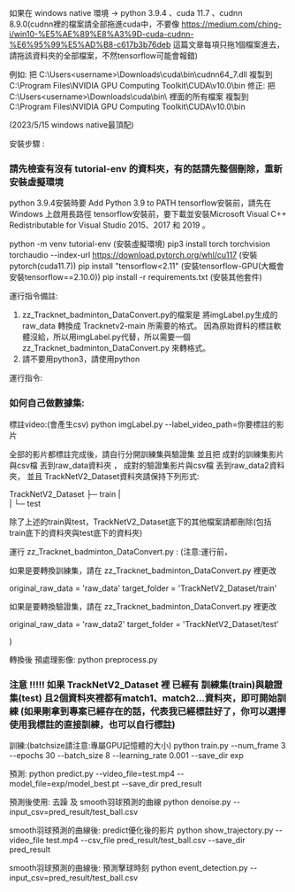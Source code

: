 如果在 windows native 環境 -> python 3.9.4 、cuda 11.7 、cudnn 8.9.0(cudnn裡的檔案請全部拖進cuda中，不要像 https://medium.com/ching-i/win10-%E5%AE%89%E8%A3%9D-cuda-cudnn-%E6%95%99%E5%AD%B8-c617b3b76deb 這篇文章每項只拖1個檔案進去，請拖該資料夾的全部檔案，不然tensorflow可能會報錯) 

例如: 把 C:\Users\<username>\Downloads\cuda\bin\cudnn64_7.dll 複製到 C:\Program Files\NVIDIA GPU Computing Toolkit\CUDA\v10.0\bin
修正: 把 C:\Users\<username>\Downloads\cuda\bin\ 裡面的所有檔案 複製到 C:\Program Files\NVIDIA GPU Computing Toolkit\CUDA\v10.0\bin

(2023/5/15 windows native最頂配)

安裝步驟 : 

### 請先檢查有沒有 tutorial-env 的資料夾，有的話請先整個刪除，重新安裝虛擬環境
python 3.9.4安裝時要 Add Python 3.9 to PATH
tensorflow安裝前，請先在 Windows 上啟用長路徑
tensorflow安裝前，要下載並安裝Microsoft Visual C++ Redistributable for Visual Studio 2015、2017 和 2019 。

python -m venv tutorial-env                                                                              (安裝虛擬環境)
pip3 install torch torchvision torchaudio --index-url https://download.pytorch.org/whl/cu117             (安裝pytorch(cuda11.7))
pip install "tensorflow<2.11"                                                                            (安裝tensorflow-GPU(大概會安裝tensorflow==2.10.0))
pip install -r requirements.txt                                                                          (安裝其他套件)



運行指令備註:
1. zz_Tracknet_badminton_DataConvert.py的檔案是 將imgLabel.py生成的raw_data 轉換成 Tracknetv2-main 所需要的格式。
因為原始資料的標註軟體沒給，所以用imgLabel.py代替，所以需要一個 zz_Tracknet_badminton_DataConvert.py 來轉格式。
2. 請不要用python3，請使用python



運行指令:

### 如何自己做數據集:

標註video:(會產生csv)
python imgLabel.py --label_video_path=你要標註的影片

全部的影片都標註完成後，請自行分開訓練集與驗證集 並且把 成對的訓練集影片與csv檔 丟到raw_data資料夾 ， 成對的驗證集影片與csv檔 丟到raw_data2資料夾，
並且 TrackNetV2_Dataset資料夾請保持下列形式:

TrackNetV2_Dataset
            ├─ train
            |    
            |
            └─ test

除了上述的train與test，TrackNetV2_Dataset底下的其他檔案請都刪除(包括train底下的資料夾與test底下的資料夾)

運行 zz_Tracknet_badminton_DataConvert.py : 
(注意:運行前，

如果是要轉換訓練集，請在 zz_Tracknet_badminton_DataConvert.py 裡更改

original_raw_data = 'raw_data'
target_folder = 'TrackNetV2_Dataset/train'

如果是要轉換驗證集，請在 zz_Tracknet_badminton_DataConvert.py 裡更改

original_raw_data = 'raw_data2'
target_folder = 'TrackNetV2_Dataset/test'

)

轉換後 預處理影像:
python preprocess.py

### 注意 !!!!! 如果 TrackNetV2_Dataset 裡 已經有 訓練集(train)與驗證集(test) 且2個資料夾裡都有match1、match2...資料夾，即可開始訓練 (如果剛拿到專案已經存在的話，代表我已經標註好了，你可以選擇使用我標註的直接訓練，也可以自行標註)

訓練:(batchsize請注意:專屬GPU記憶體的大小)
python train.py --num_frame 3 --epochs 30 --batch_size 8 --learning_rate 0.001 --save_dir exp

預測:
python predict.py --video_file=test.mp4 --model_file=exp/model_best.pt --save_dir pred_result

預測後使用: 去躁 及 smooth羽球預測的曲線
python denoise.py --input_csv=pred_result/test_ball.csv

smooth羽球預測的曲線後: predict優化後的影片
python show_trajectory.py --video_file test.mp4 --csv_file pred_result/test_ball.csv --save_dir pred_result

smooth羽球預測的曲線後: 預測擊球時刻
python event_detection.py --input_csv=pred_result/test_ball.csv